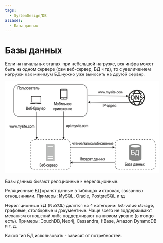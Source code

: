 ```yaml
---
tags:
  - SystemDesign/DB
aliases:
  - Базы данных
---
```

# Базы данных

Если на начальных этапах, при небольшой нагрузке, вся инфра может быть на одном сервере (сам веб-сервер, БД и тд), то с увеличением нагрузки как минимум БД нужно уже выносить на другой сервер. 

![](./images/bd_01.png)

Базы данных бывают реляционные и нереляционные. 

Реляционные БД хранят данные в таблицах и строках, связанных отношениями. Примеры: MySQL, Oracle, PostgreSQL и тд

Нереляционные БД (NoSQL) делятся на 4 категории: ket-value storage, графовые, столбцовые и документные. Чаще всего не поддерживают механизм отношений либо поддерживают на низком уровне (в mongo есть). Примеры: CouchDB, Neo4j, Cassandra, HBase, Amazon DynamoDB и т. д.

Какой тип БД использовать - зависит от потребностей. 



